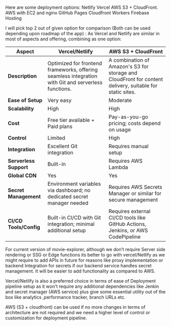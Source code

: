 Here are some deployment options:
Netlify
Vercel
AWS S3 + CloudFront.
AWS with EC2 and nginx
GitHub Pages
Cloudfront Workers
Firebase Hosting

I will pick top 2 out of given option for comparison (Both can be used depending upon roadmap of the app) :
As Vercel and Netlify are similar in most of aspects and offering, combining as one option:

| Aspect                 | Vercel/Netlify                                                                                      | AWS S3 + CloudFront                                                                                      |
| ---------------------- | --------------------------------------------------------------------------------------------------- | -------------------------------------------------------------------------------------------------------- |
| **Description**        | Optimized for frontend frameworks, offering seamless integration with Git and serverless functions. | A combination of Amazon's S3 for storage and CloudFront for content delivery, suitable for static sites. |
| **Ease of Setup**      | Very easy                                                                                           | Moderate                                                                                                 |
| **Scalability**        | High                                                                                                | High                                                                                                     |
| **Cost**               | Free tier available + Paid plans                                                                    | Pay-as-you-go pricing; costs depend on usage                                                             |
| **Control**            | Limited                                                                                             | High                                                                                                     |
| **Integration**        | Excellent Git integration                                                                           | Requires manual setup                                                                                    |
| **Serverless Support** | Built-in                                                                                            | Requires AWS Lambda                                                                                      |
| **Global CDN**         | Yes                                                                                                 | Yes                                                                                                      |
| **Secret Management**  | Environment variables via dashboard; no dedicated secret manager needed                             | Requires AWS Secrets Manager or similar for secure management                                            |
| **CI/CD Tools/Config** | Built-in CI/CD with Git integration; minimal additional setup                                       | Requires external CI/CD tools like GitHub Actions, Jenkins, or AWS CodePipeline                          |

For current version of movie-explorer, although we don’t require Server side rendering or SSG or Edge functions its better to go with vercel/Netlify as we might require to add APIs in future for reasons like proxy implementation or backend Integration for secrets if our backend service handles secret management. It will be easier to add functionality as compared to AWS.

Vercel/Netlify is also a preferred choice in terms of ease of Deployment pipeline setup as it won't require any additional dependencies like Jenkin and secret manager (AWS service) plus give some essential utility out of the box like analytics ,performance tracker, branch URLs etc.

AWS (S3 + cloudfront) can be used if no more changes in terms of architecture are not required and we need a higher level of control or customization for deployment pipeline.
